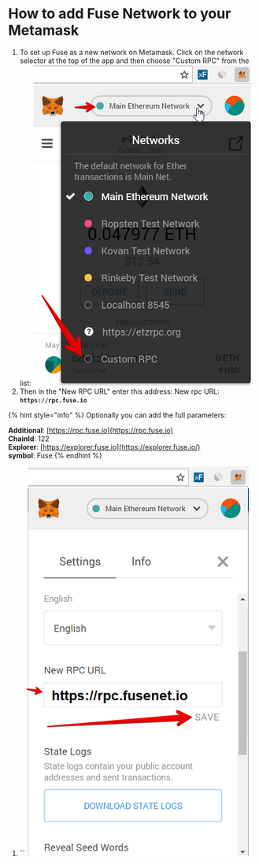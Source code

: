 # How to add Fuse Network to your Metamask

1. To set up Fuse as a new network on Metamask. Click on the network selector at the top of the app and then choose "Custom RPC" from the list:   ![](.gitbook/assets/etz1%20%281%29.png)  
2. Then in the "New RPC URL" enter this address: New rpc URL: **`https://rpc.fuse.io`**

{% hint style="info" %}
Optionally you can add the full parameters:

**Additional**: [https://rpc.fuse.io](https://rpc.fuse.io)  
**ChainId**: 122  
**Explorer**: [https://explorer.fuse.io](https://explorer.fuse.io/)  
**symbol**: Fuse
{% endhint %}

1. **\`\`**![](.gitbook/assets/ez2.png)

